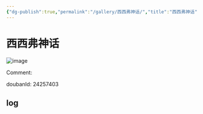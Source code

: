 ```yaml
---
{"dg-publish":true,"permalink":"/gallery/西西弗神话/","title":"西西弗神话","created":"2025-05-31T15:50:04.718+08:00"}
---
```



# 西西弗神话

![image](https://hiraeth-picbed.oss-cn-beijing.aliyuncs.com/20250531155004.webp)

Comment: 



doubanId: 24257403

## log

